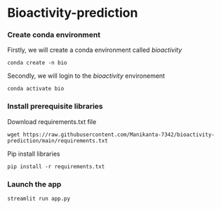 # Bioactivity-prediction


### Create conda environment
Firstly, we will create a conda environment called *bioactivity*
```
conda create -n bio
```
Secondly, we will login to the *bioactivity* environement
```
conda activate bio
```
### Install prerequisite libraries

Download requirements.txt file

```
wget https://raw.githubusercontent.com/Manikanta-7342/bioactivity-prediction/main/requirements.txt

```

Pip install libraries
```
pip install -r requirements.txt
```


###  Launch the app

```
streamlit run app.py
```
